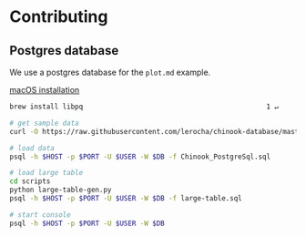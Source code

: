 # Contributing

## Postgres database

We use a postgres database for the `plot.md` example.

[macOS installation](https://stackoverflow.com/a/49689589/709975)

```sh
brew install libpq                                             1 ↵

# get sample data
curl -O https://raw.githubusercontent.com/lerocha/chinook-database/master/ChinookDatabase/DataSources/Chinook_PostgreSql.sql

# load data
psql -h $HOST -p $PORT -U $USER -W $DB -f Chinook_PostgreSql.sql

# load large table
cd scripts
python large-table-gen.py
psql -h $HOST -p $PORT -U $USER -W $DB -f large-table.sql

# start console
psql -h $HOST -p $PORT -U $USER -W $DB
```
